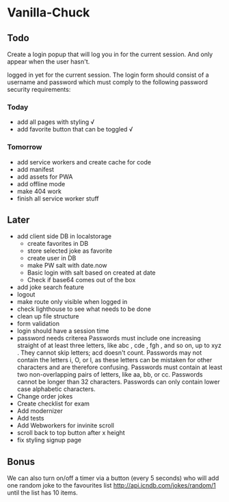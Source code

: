 # Vanilla-Chuck

## Todo


Create a login popup that will log you in for the current session. And only appear when the user hasn't.

logged in yet for the current session.
The login form should consist of a username and password which must comply to the following password
security requirements:


### Today
- add all pages with styling √
- add favorite button that can be toggled √

### Tomorrow
- add service workers and create cache for code
- add manifest 
- add assets for PWA
- add offline mode
- make 404 work
- finish all service worker stuff

## Later
- add client side DB in localstorage
    - create favorites in DB
    - store selected joke as favorite
    - create user in DB 
    - make PW salt with date.now
    - Basic login with salt based on created at date
    - Check if base64 comes out of the box
- add joke search feature
- logout
- make route only visible when logged in
- check lighthouse to see what needs to be done
- clean up file structure
- form validation
- login should have a session time
- password needs criterea
    Passwords must include one increasing straight of at least three letters, like abc , cde , fgh ,
    and so on, up to xyz . They cannot skip letters; acd doesn't count.
    Passwords may not contain the letters i, O, or l, as these letters can be mistaken for other characters
    and are therefore confusing.
    Passwords must contain at least two non-overlapping pairs of letters, like aa, bb, or cc.
    Passwords cannot be longer than 32 characters.
    Passwords can only contain lower case alphabetic characters.
- Change order jokes
- Create checklist for exam
- Add modernizer 
- Add tests
- Add Webworkers for invinite scroll
- scroll back to top button after x height
- fix styling signup page


## Bonus

We can also turn on/off a timer via a button (every 5 seconds) who will add one random joke to the
favourites list http://api.icndb.com/jokes/random/1 until the list has 10 items.



